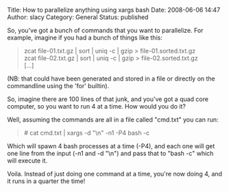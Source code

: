 Title: How to parallelize anything using xargs  bash
Date: 2008-06-06 14:47
Author: slacy
Category: General
Status: published

So, you've got a bunch of commands that you want to parallelize. For
example, imagine if you had a bunch of things like this:

> zcat file-01.txt.gz | sort | uniq -c | gzip &gt;
> file-01.sorted.txt.gz  
> zcat file-02.txt.gz | sort | uniq -c | gzip &gt;
> file-02.sorted.txt.gz  
> \[...\]

(NB: that could have been generated and stored in a file or directly on
the commandline using the 'for' builtin).

So, imagine there are 100 lines of that junk, and you've got a quad core
computer, so you want to run 4 at a time. How would you do it?

Well, assuming the commands are all in a file called "cmd.txt" you can
run:

> \# cat cmd.txt | xargs -d "\\n" -n1 -P4 bash -c

Which will spawn 4 bash processes at a time (-P4), and each one will get
one line from the input (-n1 and -d "\\n") and pass that to "bash -c"
which will execute it.

Voila. Instead of just doing one command at a time, you're now doing 4,
and it runs in a quarter the time!
